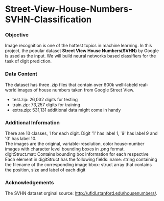 # Street-View-House-Numbers-SVHN-Classification


### Objective
Image recognition is one of the hottest topics in machine learning. In this project, the popular dataset __Street View House Numbers(SVHN)__ by Google is used as the input. We will build neural networks based classifiers for the task of digit prediction.


### Data Content 
The dataset has three .zip files that contain over 600k well-labeld real-world images of house numbers taken from Google Street View. 
- test.zip: 26,032 digits for testing
- train.zip: 73,257 digits for training
- extra.zip: 531,131 additional data might come in handy

### Additional Information
There are 10 classes, 1 for each digit. Digit '1' has label 1, '9' has label 9 and '0' has label 10. <br>
The images are the original, variable-resolution, color house-number images with character level bounding boxes in .png format.<br> 
digitStruct.mat: Contains bounding box information for each respective<br>
Each element in digitStruct has the following fields:
name: string containing the filename of the corresponding image
bbox: struct array that contains the position, size and label of each digit

### Acknowledgements
The SVHN dataset orginal source: http://ufldl.stanford.edu/housenumbers/. 

